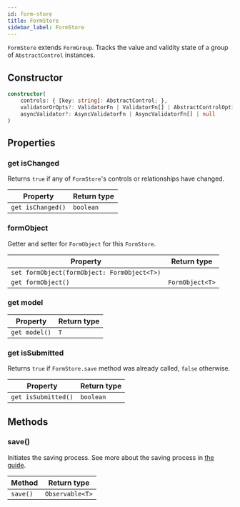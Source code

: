 ```yaml
---
id: form-store
title: FormStore
sidebar_label: FormStore
---
```


`FormStore` extends `FormGroup`. Tracks the value and validity state of a group of `AbstractControl` instances.

## Constructor

```ts
constructor(
    controls: { [key: string]: AbstractControl; },
    validatorOrOpts?: ValidatorFn | ValidatorFn[] | AbstractControlOptions | null,
    asyncValidator?: AsyncValidatorFn | AsyncValidatorFn[] | null
)
```

## Properties

### get isChanged

Returns `true` if any of `FormStore`'s controls or relationships have changed.

| Property | Return type |
| --------- | ------------- |
| `get isChanged()` | `boolean` |

### formObject

Getter and setter for `FormObject` for this `FormStore`.

| Property | Return type |
| --------- | ------------- |
| `set formObject(formObject: FormObject<T>)` | | Sets the `FormObject` for this `FormStore` |
| `get formObject()` | `FormObject<T>` | Returns the underlying `FormObject` instance |

### get model

| Property | Return type |
| --------- | ------------- |
| `get model()` | `T` |

### get isSubmitted

Returns `true` if `FormStore.save` method was already called, `false` otherwise.

| Property | Return type |
| --------- | ------------- |
| `get isSubmitted()` | `boolean` |

## Methods

### save()

Initiates the saving process. See more about the saving process in [the guide](../../guides/saving-forms.md).

| Method | Return type |
| --------- | ------------- |
| `save()` | `Observable<T>` |
